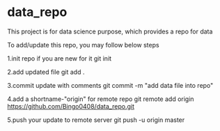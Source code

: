 # data_repo
This project is for data science purpose, which provides a repo for data

To add/update this repo, you may follow below steps

1.init repo if you are new for it
git init

2.add updated file
git add .

3.commit update with comments
git commit -m "add data file into repo"

4.add a shortname-"origin" for remote repo
git remote add origin https://github.com/Bingo0408/data_repo.git

5.push your update to remote server
git push -u origin master
